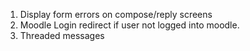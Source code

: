 1. Display form errors on compose/reply screens
2. Moodle Login redirect if user not logged into moodle.
3. Threaded messages

